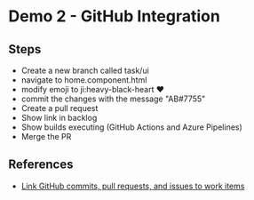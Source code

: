 # Demo 2 - GitHub Integration

## Steps

- Create a new branch called task/ui
- navigate to home.component.html
- modify emoji to ji:heavy-black-heart &#x2764;
- commit the changes with the message "AB#7755"
- Create a pull request
- Show link in backlog
- Show builds executing (GitHub Actions and Azure Pipelines)
- Merge the PR

## References

- [Link GitHub commits, pull requests, and issues to work items](https://docs.microsoft.com/en-us/azure/devops/boards/github/link-to-from-github?view=azure-devops)